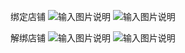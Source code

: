 绑定店铺
![输入图片说明](https://images.gitee.com/uploads/images/2021/0812/141737_b144eb9d_8867015.png "屏幕截图.png")
![输入图片说明](https://images.gitee.com/uploads/images/2021/0812/142205_fd0fd54b_8867015.png "屏幕截图.png")

解绑店铺
![输入图片说明](https://images.gitee.com/uploads/images/2021/0812/142756_7c4766ef_8867015.png "屏幕截图.png")
![输入图片说明](https://images.gitee.com/uploads/images/2021/0812/143234_424f78a9_8867015.png "屏幕截图.png")